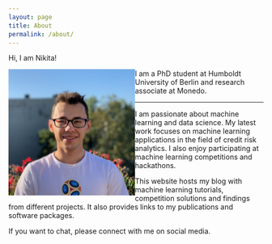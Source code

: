 ```yaml
---
layout: page
title: About
permalink: /about/
---
```


Hi, I am Nikita!

<img src = "../images/photo.jpeg"
     align  = "left" 
     width  = "250" 
     height = "250"/>

I am a PhD student at Humboldt University of Berlin and research associate at Monedo. 

---

I am passionate about machine learning and data science. My latest work focuses on machine learning applications in the field of credit risk analytics. I also enjoy participating at machine learning competitions and hackathons.

This website hosts my blog with machine learning tutorials, competition solutions and findings from different projects. It also provides links to my publications and software packages.

If you want to chat, please connect with me on social media.
